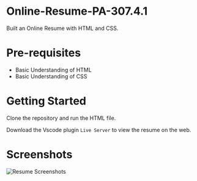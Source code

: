 # Online-Resume-PA-307.4.1

Built an Online Resume with HTML and CSS.

# Pre-requisites
- Basic Understanding of HTML
- Basic Understanding of CSS

# Getting Started
Clone the repository and run the HTML file.

Download the Vscode plugin `Live Server` to view the resume on the web. 

# Screenshots
![Resume Screenshots](resume.gif)